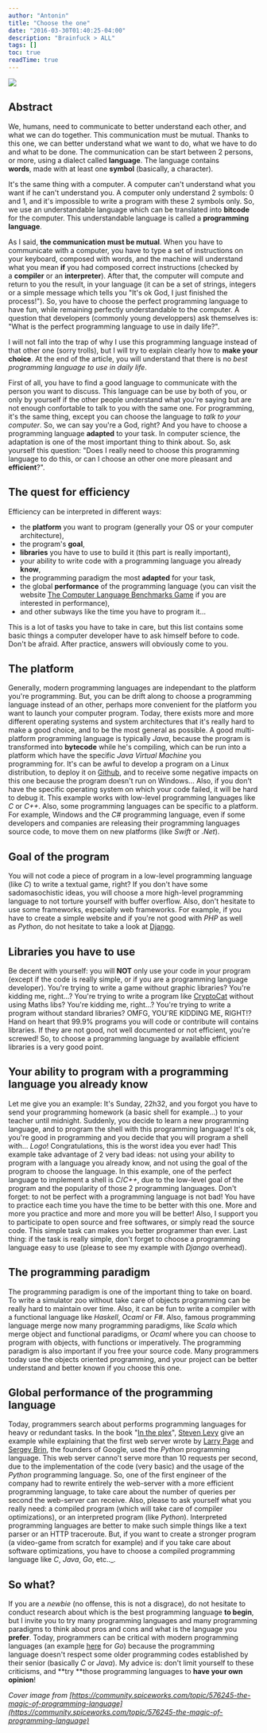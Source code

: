 ```yaml
---
author: "Antonin"
title: "Choose the one"
date: "2016-03-30T01:40:25-04:00"
description: "Brainfuck > ALL"
tags: []
toc: true
readTime: true
---
```


![](/images/choose_the_one_cover.jpeg)

## Abstract

We, humans, need to communicate to better understand each other, and what we can do together.
This communication must be mutual.
Thanks to this one, we can better understand what we want to do, what we have to do and what to be done.
The communication can be start between 2 persons, or more, using a dialect called **language**.
The language contains **words**, made with at least one **symbol** (basically, a character).

It's the same thing with a computer.
A computer can't understand what you want if he can't understand you.
A computer only understand 2 symbols: 0 and 1, and it's impossible to write a program with these 2 symbols only.
So, we use an understandable language which can be translated into **bitcode** for the computer.
This understandable language is called a **programming language**.

As I said, **the communication must be mutual**.
When you have to communicate with a computer, you have to type a set of instructions on your keyboard, composed with words, and the machine will understand what you mean **if** you had composed correct instructions (checked by a **compiler** or an **interpreter**).
After that, the computer will compute and return to you the result, in your language (it can be a set of strings, integers or a simple message which tells you "It's ok God, I just finished the process!"). So, you have to choose the perfect programming language to have fun, while remaining perfectly understandable to the computer.
A question that developers (commonly young developpers) ask themselves is: "What is the perfect programming language to use in daily life?".

I will not fall into the trap of why I use this programming language instead of that other one (sorry trolls), but I will try to explain clearly how to **make your choice**.
At the end of the article, you will understand that there is no _best programming language to use in daily life_.

First of all, you have to find a good language to communicate with the person you want to discuss.
This language can be use by both of you, or only by yourself if the other people understand what you're saying but are not enough confortable to talk to you with the same one.
For programming, it's the same thing, except you can choose the language to _talk to your computer_.
So, we can say you're a God, right? And you have to choose a programming language **adapted** to your task.
In computer science, the adaptation is one of the most important thing to think about.
So, ask yourself this question: "Does I really need to choose this programming language to do this, or can I choose an other one more pleasant and **efficient**?".

## The quest for efficiency

Efficiency can be interpreted in different ways:

*   the **platform** you want to program (generally your OS or your computer architecture),
*   the program's **goal**,
*   **libraries** you have to use to build it (this part is really important),
*   your ability to write code with a programming language you already **know**,
*   the programming paradigm the most **adapted** for your task,
*   the global **performance** of the programming language (you can visit the website [The Computer Language Benchmarks Game](http://benchmarksgame.alioth.debian.org/) if you are interested in performance),
*   and other subways like the time you have to program it...

This is a lot of tasks you have to take in care, but this list contains some basic things a computer developer have to ask himself before to code. Don't be afraid. After practice, answers will obviously come to you.

## The platform

Generally, modern programming languages are independant to the platform you're programming.
But, you can be drift along to choose a programming language instead of an other, perhaps more convenient for the platform you want to launch your computer program.
Today, there exists more and more different operating systems and system architectures that it's really hard to make a good choice, and to be the most general as possible.
A good multi-platform programming language is typically _Java_, because the program is transformed into **bytecode** while he's compiling, which can be run into a platform which have the specific _Java Virtual Machine_ you programming for.
It's can be awful to develop a program on a Linux distribution, to deploy it on [Github](https://github.com), and to receive some negative impacts on this one because the program doesn't run on Windows...
Also, if you don't have the specific operating system on which your code failed, it will be hard to debug it.
This example works with low-level programming languages like _C_ or _C++_. Also, some programming languages can be specific to a platform.
For example, Windows and the _C#_ programming language, even if some developers and companies are releasing their programming languages source code, to move them on new platforms (like _Swift_ or _.Net_).

## Goal of the program

You will not code a piece of program in a low-level programming language (like _C_) to write a textual game, right? If you don't have some sadomasochistic ideas, you will choose a more high-level programming language to not torture yourself with buffer overflow.
Also, don't hesitate to use some frameworks, especially web frameworks.
For example, if you have to create a simple website and if you're not good with _PHP_ as well as _Python_, do not hesitate to take a look at [Django](https://www.djangoproject.com/).

## Libraries you have to use

Be decent with yourself: you will **NOT** only use your code in your program (except if the code is really simple, or if you are a programming language developer).
You're trying to write a game without graphic libraries? You're kidding me, right...? You're trying to write a program like [CryptoCat](https://crypto.cat/) without using Maths libs? You're kidding me, right...? You're trying to write a program without standard libraries? OMFG, YOU'RE KIDDING ME, RIGHT!?
Hand on heart that 99.9% programs you will code or contribute will contains libraries.
If they are not good, not well documented or not efficient, you're screwed!
So, to choose a programming language by available efficient libraries is a very good point.

## Your ability to program with a programming language you already know

Let me give you an example: It's Sunday, 22h32, and you forgot you have to send your programming homework (a basic shell for example...) to your teacher until midnight.
Suddenly, you decide to learn a new programming language, and to program the shell with this programming language!
It's ok, you're good in programming and you decide that you will program a shell with... _Logo_!
Congratulations, this is the worst idea you ever had!
This example take advantage of 2 very bad ideas: not using your ability to program with a language you already know, and not using the goal of the program to choose the language.
In this example, one of the perfect language to implement a shell is _C_/_C++_, due to the low-level goal of the program and the popularity of those 2 programming languages.
Don't forget: to not be perfect with a programming language is not bad!
You have to practice each time you have the time to be better with this one.
More and more you practice and more and more you will be better!
Also, I support you to participate to open source and free softwares, or simply read the source code.
This simple task can makes you better programmer than ever.
Last thing: if the task is really simple, don't forget to choose a programming language easy to use (please to see my example with _Django_ overhead).

## The programming paradigm

The programming paradigm is one of the important thing to take on board.
To write a simulator zoo without take care of objects programming can be really hard to maintain over time.
Also, it can be fun to write a compiler with a functional language like _Haskell_, _Ocaml_ or _F#_.
Also, famous programming language merge now many programming paradigms, like _Scala_ which merge object and functional paradigms, or _Ocaml_ where you can choose to program with objects, with functions or imperatively.
The programming paradigm is also important if you free your source code.
Many programmers today use the objects oriented programming, and your project can be better understand and better known if you choose this one.

## Global performance of the programming language

Today, programmers search about performs programming languages for heavy or redundant tasks.
In the book "[In the plex](http://books.simonandschuster.com/In-The-Plex/Steven-Levy/9781416596585)", [Steven Levy](https://en.wikipedia.org/wiki/Steven_Levy) give an example while explaining that the first web server wrote by [Larry Page](https://en.wikipedia.org/wiki/Larry_Page) and [Sergey Brin](https://en.wikipedia.org/wiki/Sergey_Brin), the founders of Google, used the _Python_ programming language.
This web server canno't serve more than 10 requests per second, due to the implementation of the code (very basic) and the usage of the _Python_ programming language.
So, one of the first engineer of the company had to rewrite entirely the web-server with a more efficient programming language, to take care about the number of queries per second the web-server can receive.
Also, please to ask yourself what you really need: a compiled program (which will take care of compiler optimizations), or an interpreted program (like _Python_).
Interpreted programming languages are better to make such simple things like a text parser or an HTTP traceroute.
But, if you want to create a stronger program (a video-game from scratch for example) and if you take care about software optimizations, you have to choose a compiled programming language like _C_, _Java_, _Go_, etc.._.

## So what?

If you are a _newbie_ (no offense, this is not a disgrace), do not hesitate to conduct research about which is the best programming language **to begin**, but I invite you to try many programming languages and many programming paradigms to think about pros and cons and what is the language you **prefer**.
Today, programmers can be critical with modern programming languages (an example [here](http://yager.io/programming/go.html) for _Go_) because the programming language doesn't respect some older programming codes established by their senior (basically _C_ or _Java_).
My advice is: don't limit yourself to these criticisms, and **try **those programming languages to **have your own opinion**!

_Cover image from [https://community.spiceworks.com/topic/576245-the-magic-of-programming-language](https://community.spiceworks.com/topic/576245-the-magic-of-programming-language)_
